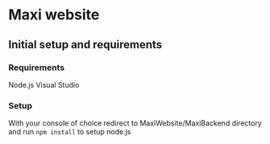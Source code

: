 # Maxi website

## Initial setup and requirements
### Requirements
Node.js
Visual Studio
### Setup
With your console of choice redirect to MaxiWebsite/MaxiBackend directory
and run `npm install` to setup node.js
